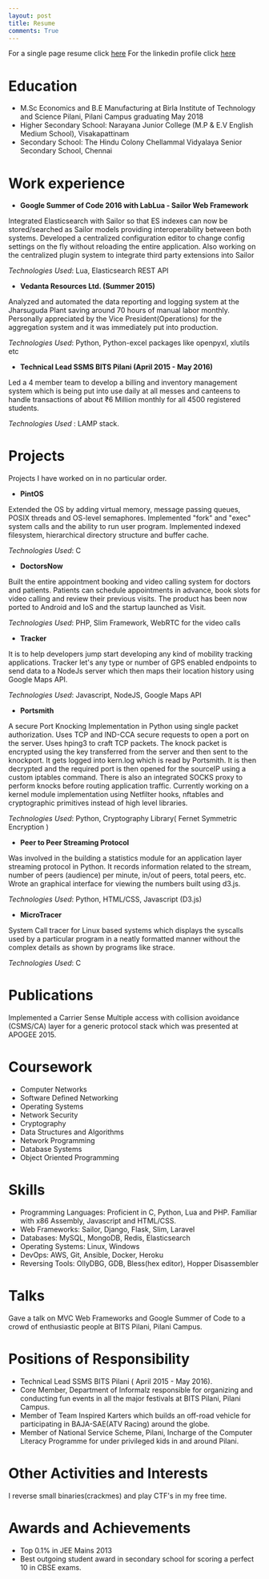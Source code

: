 ```yaml
---
layout: post
title: Resume
comments: True
---
```

For a single page resume click [here](/resume)
For the linkedin profile click [here](https://in.linkedin.com/in/rnikhil275)

# Education

* M.Sc Economics and B.E Manufacturing at Birla Institute of Technology and Science Pilani, Pilani Campus graduating May 2018
* Higher Secondary School: Narayana Junior College (M.P & E.V English Medium School), Visakapattinam
* Secondary School: The Hindu Colony Chellammal Vidyalaya Senior Secondary School, Chennai

# Work experience

* **Google Summer of Code 2016 with LabLua - Sailor Web Framework**

Integrated Elasticsearch with Sailor so that ES indexes can now be stored/searched as Sailor models providing interoperability between both systems. Developed a centralized configuration editor to change config settings on the fly without reloading the entire application. Also working on the centralized plugin system to integrate third party extensions into Sailor

_Technologies Used_: Lua, Elasticsearch REST API

* **Vedanta Resources Ltd. (Summer 2015)**

Analyzed and automated the data reporting and logging system at the Jharsuguda Plant saving around 70 hours of manual labor monthly. Personally appreciated by the Vice President(Operations) for the aggregation system and it was immediately put into production. 

_Technologies Used_: Python, Python-excel packages like openpyxl, xlutils etc

* **Technical Lead  SSMS BITS Pilani (April 2015 - May 2016)**

Led a 4 member team to develop a billing and inventory management system which is being put into use daily at all messes and canteens to handle transactions of about ₹6 Million monthly for all 4500 registered students.

_Technologies Used_ : LAMP stack.

# Projects

Projects I have worked on in no particular order.

* **PintOS**

Extended the OS by adding virtual memory, message passing queues, POSIX threads and OS-level semaphores. Implemented "fork" and "exec" system calls and the ability to run user program. Implemented indexed filesystem, hierarchical directory structure and buffer cache.

_Technologies Used_: C

* **DoctorsNow**

Built the entire appointment booking and video calling system for doctors and patients. Patients can schedule appointments in advance, book slots for video calling and review their previous visits. The product has been now ported to Android and IoS and the startup launched as Visit.

_Technologies Used_: PHP, Slim Framework, WebRTC for the video calls

* **Tracker**

It is to help developers jump start developing any kind of mobility tracking applications. Tracker let's any type or number of GPS enabled endpoints to send data to a NodeJs server which then maps their location history using Google Maps API. 

_Technologies Used_: Javascript, NodeJS, Google Maps API

* **Portsmith**

A secure Port Knocking Implementation in Python using single packet authorization. Uses TCP and IND-CCA secure requests to open a port on the server. Uses hping3 to craft TCP packets. The knock packet is encrypted using the key transferred from the server and then sent to the knockport. It gets logged into kern.log which is read by Portsmith. It is then decrypted and the required port is then opened for the sourceIP using a custom iptables command. There is also an integrated SOCKS proxy to perform knocks before routing application traffic. Currently working on a kernel module implementation using Netfilter hooks, nftables and cryptographic primitives instead of high level libraries.

_Technologies Used_: Python, Cryptography Library( Fernet Symmetric Encryption )

* **Peer to Peer Streaming Protocol**

Was involved in the building a statistics module for an application layer streaming protocol in Python. It records information related to the stream, number of peers (audience) per minute, in/out of peers, total peers, etc. Wrote an graphical interface for viewing the numbers built using d3.js.

_Technologies Used_: Python, HTML/CSS, Javascript (D3.js)

* **MicroTracer**

System Call tracer for Linux based systems which displays the syscalls used by a particular program in a neatly formatted manner without the complex details as shown by programs like strace. 

_Technologies Used_: C

# Publications

Implemented a Carrier Sense Multiple access with collision avoidance (CSMS/CA) layer for a generic protocol stack which was presented at APOGEE 2015.


# Coursework

* Computer Networks
* Software Defined Networking
* Operating Systems
* Network Security
* Cryptography
* Data Structures and Algorithms
* Network Programming
* Database Systems
* Object Oriented Programming

# Skills

* Programming Languages: Proficient in C, Python, Lua and PHP. Familiar with x86 Assembly, Javascript and HTML/CSS. 
* Web Frameworks: Sailor, Django, Flask, Slim, Laravel
* Databases: MySQL, MongoDB, Redis, Elasticsearch
* Operating Systems: Linux, Windows
* DevOps: AWS, Git, Ansible, Docker, Heroku
* Reversing Tools: OllyDBG, GDB, Bless(hex editor), Hopper Disassembler

# Talks

Gave a talk on MVC Web Frameworks and Google Summer of Code to a crowd of enthusiastic people at BITS Pilani, Pilani Campus.

# Positions of Responsibility

* Technical Lead SSMS BITS Pilani ( April 2015 - May 2016).
* Core Member, Department of Informalz responsible for organizing and conducting fun events in all the major festivals at BITS Pilani, Pilani Campus.
* Member of Team Inspired Karters which builds an off-road vehicle for participating in BAJA-SAE(ATV Racing) around the globe.
* Member of National Service Scheme, Pilani, Incharge of the Computer Literacy Programme for under privileged kids in and around Pilani.

# Other Activities and Interests

I reverse small binaries(crackmes) and play CTF's in my free time. 

# Awards and Achievements

* Top 0.1% in JEE Mains 2013
* Best outgoing student award in secondary school for scoring a perfect 10 in CBSE exams. 
